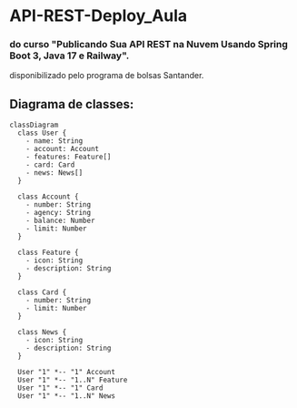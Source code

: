 # API-REST-Deploy_Aula
### do curso "Publicando Sua API REST na Nuvem Usando Spring Boot 3, Java 17 e Railway".
disponibilizado pelo programa de bolsas Santander.

## Diagrama de classes:
```mermaid
classDiagram
  class User {
    - name: String
    - account: Account
    - features: Feature[]
    - card: Card
    - news: News[]
  }
  
  class Account {
    - number: String
    - agency: String
    - balance: Number
    - limit: Number
  }
  
  class Feature {
    - icon: String
    - description: String
  }
  
  class Card {
    - number: String
    - limit: Number
  }
  
  class News {
    - icon: String
    - description: String
  }
  
  User "1" *-- "1" Account
  User "1" *-- "1..N" Feature
  User "1" *-- "1" Card
  User "1" *-- "1..N" News

```
